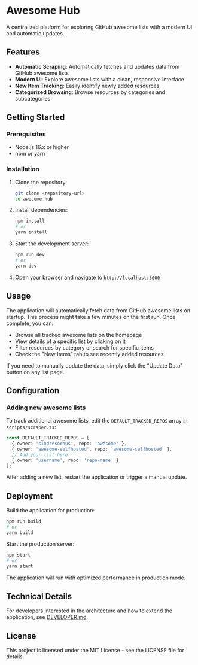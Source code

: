 # Awesome Hub

A centralized platform for exploring GitHub awesome lists with a modern UI and automatic updates.

## Features

- **Automatic Scraping**: Automatically fetches and updates data from GitHub awesome lists
- **Modern UI**: Explore awesome lists with a clean, responsive interface
- **New Item Tracking**: Easily identify newly added resources
- **Categorized Browsing**: Browse resources by categories and subcategories

## Getting Started

### Prerequisites

- Node.js 16.x or higher
- npm or yarn

### Installation

1. Clone the repository:
   ```bash
   git clone <repository-url>
   cd awesome-hub
   ```

2. Install dependencies:
   ```bash
   npm install
   # or
   yarn install
   ```

3. Start the development server:
   ```bash
   npm run dev
   # or
   yarn dev
   ```

4. Open your browser and navigate to `http://localhost:3000`

## Usage

The application will automatically fetch data from GitHub awesome lists on startup. This process might take a few minutes on the first run. Once complete, you can:

- Browse all tracked awesome lists on the homepage
- View details of a specific list by clicking on it
- Filter resources by category or search for specific items
- Check the "New Items" tab to see recently added resources

If you need to manually update the data, simply click the "Update Data" button on any list page.

## Configuration

### Adding new awesome lists

To track additional awesome lists, edit the `DEFAULT_TRACKED_REPOS` array in `scripts/scraper.ts`:

```typescript
const DEFAULT_TRACKED_REPOS = [
  { owner: 'sindresorhus', repo: 'awesome' },
  { owner: 'awesome-selfhosted', repo: 'awesome-selfhosted' },
  // Add your list here
  { owner: 'username', repo: 'repo-name' }
];
```

After adding a new list, restart the application or trigger a manual update.

## Deployment

Build the application for production:

```bash
npm run build
# or
yarn build
```

Start the production server:

```bash
npm start
# or
yarn start
```

The application will run with optimized performance in production mode.

## Technical Details

For developers interested in the architecture and how to extend the application, see [DEVELOPER.md](DEVELOPER.md).

## License

This project is licensed under the MIT License - see the LICENSE file for details.